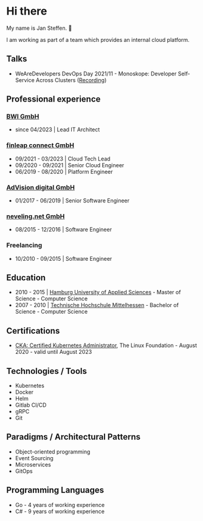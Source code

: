 # Hi there

My name is Jan Steffen. :wave:

I am working as part of a team which provides an internal cloud platform.

## Talks

* WeAreDevelopers DevOps Day 2021/11 - Monoskope: Developer Self-Service Across Clusters ([Recording](https://youtu.be/8FPXqjwSMdI?t=7339))

## Professional experience

### [BWI GmbH](https://www.bwi.de)

* since 04/2023 | Lead IT Architect

### [finleap connect GmbH](https://connect.finleap.com/)

* 09/2021 - 03/2023 | Cloud Tech Lead
* 09/2020 - 09/2021 | Senior Cloud Engineer
* 06/2019 - 08/2020 | Platform Engineer

### [AdVision digital GmbH](https://www.advision-digital.de/)

* 01/2017 - 06/2019 | Senior Software Engineer

### [neveling.net GmbH](https://nevelingreply.de/)

* 08/2015 - 12/2016 | Software Engineer

### Freelancing

* 10/2010 - 09/2015 | Software Engineer

## Education

* 2010 - 2015 | [Hamburg University of Applied Sciences](https://www.haw-hamburg.de/) - Master of Science - Computer Science
* 2007 - 2010 | [Technische Hochschule Mittelhessen](https://www.thm.de/) - Bachelor of Science - Computer Science

## Certifications

* [CKA: Certified Kubernetes Administrator](https://www.credly.com/badges/d8f8a602-844d-43b0-b7e5-c9c5243aaaea), The Linux Foundation - August 2020 - valid until August 2023

## Technologies / Tools

* Kubernetes
* Docker
* Helm
* Gitlab CI/CD
* gRPC
* Git

## Paradigms / Architectural Patterns

* Object-oriented programming
* Event Sourcing
* Microservices
* GitOps

## Programming Languages

* Go - 4 years of working experience
* C# - 9 years of working experience

